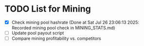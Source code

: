 # TODO List for Mining

- [x] Check mining pool hashrate  (Done at Sat Jul 26 23:06:13 2025: Recorded mining pool check in MINING_STATS.md)
- [ ] Update pool payout script
- [ ] Compare mining profitability vs. competitors